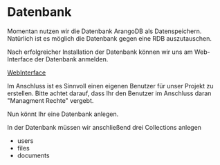 # Datenbank

Momentan nutzen wir die Datenbank ArangoDB als Datenspeichern. Natürlich ist
es möglich die Datenbank gegen eine RDB auszutauschen.


Nach erfolgreicher Installation der Datenbank können wir uns am Web-Interface
der Datenbank anmelden.

[WebInterface](http://localhost:8529)


Im Anschluss ist es Sinnvoll einen eigenen Benutzer für unser Projekt zu erstellen.
Bitte achtet darauf, dass Ihr den Benutzer im Anschluss daran "Managment Rechte" vergebt.


Nun könnt Ihr eine Datenbank anlegen.


In der Datenbank müssen wir anschließend drei Collections anlegen

 - users
 - files
 - documents


